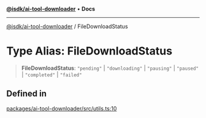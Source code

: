 [**@isdk/ai-tool-downloader**](../README.md) • **Docs**

***

[@isdk/ai-tool-downloader](../globals.md) / FileDownloadStatus

# Type Alias: FileDownloadStatus

> **FileDownloadStatus**: `"pending"` \| `"downloading"` \| `"pausing"` \| `"paused"` \| `"completed"` \| `"failed"`

## Defined in

[packages/ai-tool-downloader/src/utils.ts:10](https://github.com/isdk/ai-tool-download.js/blob/609380d16e83ac2f77ffb9ec6a0d5aa57425a31a/src/utils.ts#L10)

